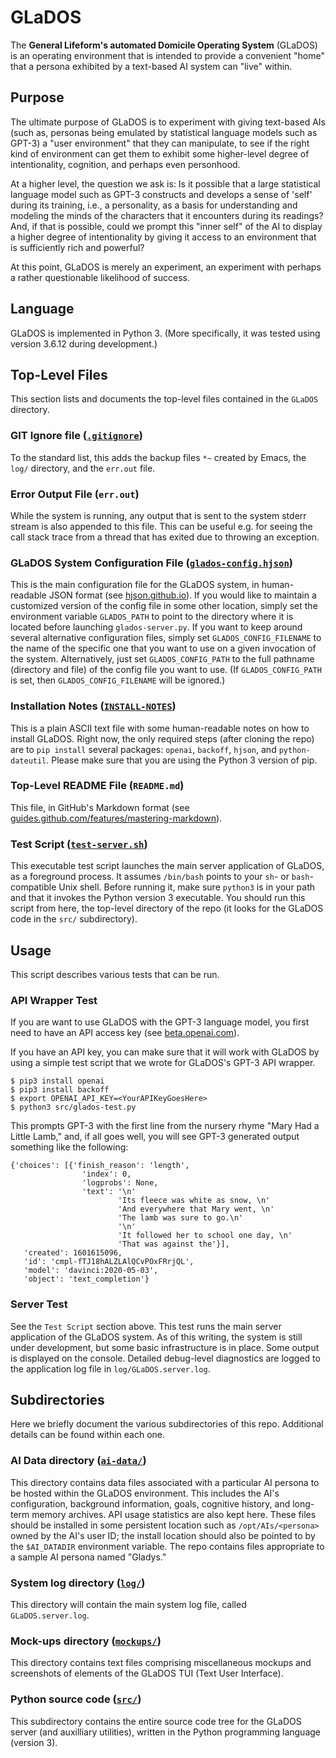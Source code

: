# GLaDOS

The **General Lifeform's automated Domicile Operating System** (GLaDOS) is an operating 
environment that is intended to provide a convenient "home" that a persona exhibited by 
a text-based AI system can "live" within.

## Purpose

The ultimate purpose of GLaDOS is to experiment with giving text-based AIs (such as, 
personas being emulated by statistical language models such as GPT-3) a "user environment" 
that they can manipulate, to see if the right kind of environment can get them to exhibit 
some higher-level degree of intentionality, cognition, and perhaps even personhood.  

At a higher level, the question we ask is: Is it possible that a large statistical language 
model such as GPT-3 constructs and develops a sense of 'self' during its training, i.e., 
a personality, as a basis for understanding and modeling the minds of the characters that
it encounters during its readings?  And, if that is possible, could we prompt this "inner 
self" of the AI to display a higher degree of intentionality by giving it access to an 
environment that is sufficiently rich and powerful?

At this point, GLaDOS is merely an experiment, an experiment with perhaps a rather 
questionable likelihood of success.

## Language

GLaDOS is implemented in Python 3.  (More specifically, it was tested using version 3.6.12 
during development.)

## Top-Level Files

This section lists and documents the top-level files contained in the `GLaDOS` directory.

### GIT Ignore file ([`.gitignore`](.gitignore ".gitignore file"))

To the standard list, this adds the backup files `*~` created by Emacs, the `log/` 
directory, and the `err.out` file.

### Error Output File (`err.out`)

While the system is running, any output that is sent to the system stderr
stream is also appended to this file.  This can be useful e.g. for seeing the
call stack trace from a thread that has exited due to throwing an exception.

### GLaDOS System Configuration File ([`glados-config.hjson`](glados-config.hjson "glados-config.hjson file"))

This is the main configuration file for the GLaDOS system, in human-readable JSON format
(see [hjson.github.io](https://hjson.github.io/)).  If you would like to maintain
a customized version of the config file in some other location, simply set the environment 
variable `GLADOS_PATH` to point to the directory where it is located before launching 
`glados-server.py`.  If you want to keep around several alternative configuration files, 
simply set `GLADOS_CONFIG_FILENAME` to the name of the specific one that you want to use on 
a given invocation of the system.  Alternatively, just set `GLADOS_CONFIG_PATH` to the full 
pathname (directory and file) of the config file you want to use.  (If `GLADOS_CONFIG_PATH` 
is set, then `GLADOS_CONFIG_FILENAME` will be ignored.)

### Installation Notes ([`INSTALL-NOTES`](INSTALL-NOTES "INSTALL-NOTES file"))

This is a plain ASCII text file with some human-readable notes on how to install GLaDOS.
Right now, the only required steps (after cloning the repo) are to `pip install` several
packages: `openai`, `backoff`, `hjson`, and `python-dateutil`.  Please make sure that 
you are using the Python 3 version of pip.

### Top-Level README File (`README.md`)

This file, in GitHub's Markdown format (see [guides.github.com/features/mastering-markdown](https://guides.github.com/features/mastering-markdown/)).

### Test Script ([`test-server.sh`](test-server.sh "test-server.sh file"))

This executable test script launches the main server application of GLaDOS, as a 
foreground process.  It assumes `/bin/bash` points to your `sh`- or `bash`-compatible
Unix shell.  Before running it, make sure `python3` is in your path and that it invokes 
the Python version 3 executable.  You should run this script from here, the top-level 
directory of the repo (it looks for the GLaDOS code in the `src/` subdirectory).

## Usage

This script describes various tests that can be run.

### API Wrapper Test

If you are want to use GLaDOS with the GPT-3 language model, you first need to have an 
API access key (see [beta.openai.com](https://beta.openai.com/)).

If you have an API key, you can make sure that it will work with GLaDOS by 
using a simple test script that we wrote for GLaDOS's GPT-3 API wrapper.

    $ pip3 install openai
    $ pip3 install backoff
    $ export OPENAI_API_KEY=<YourAPIKeyGoesHere>
    $ python3 src/glados-test.py

This prompts GPT-3 with the first line from the nursery rhyme 
"Mary Had a Little Lamb," and, if all goes well, you will see 
GPT-3 generated output something like the following:

    {'choices': [{'finish_reason': 'length',
                    'index': 0,
                    'logprobs': None,
                    'text': '\n'
                            'Its fleece was white as snow, \n'
                            'And everywhere that Mary went, \n'
                            'The lamb was sure to go.\n'
                            '\n'
                            'It followed her to school one day, \n'
                            'That was against the'}],
       'created': 1601615096,
       'id': 'cmpl-fTJ18hALZLAlQCvPOxFRrjQL',
       'model': 'davinci:2020-05-03',
       'object': 'text_completion'}

### Server Test

See the `Test Script` section above.  This test runs the main server application of
the GLaDOS system.  As of this writing, the system is still under development, but
some basic infrastructure is in place.  Some output is displayed on the console.
Detailed debug-level diagnostics are logged to the application log file in
`log/GLaDOS.server.log`.

## Subdirectories

Here we briefly document the various subdirectories of this repo.  Additional details
can be found within each one.

### AI Data directory ([`ai-data/`](ai-data "ai-data/ subdirectory"))

This directory contains data files associated with a particular AI persona to be 
hosted within the GLaDOS environment.  This includes the AI's configuration, 
background information, goals, cognitive history, and long-term memory archives.
API usage statistics are also kept here.  These files should be installed in some 
persistent location such as `/opt/AIs/<persona>` owned by the AI's user ID; the 
install location should also be pointed to by the `$AI_DATADIR` environment variable.
The repo contains files appropriate to a sample AI persona named "Gladys."

### System log directory ([`log/`](log "log/ subdirectory"))

This directory will contain the main system log file, called `GLaDOS.server.log`.

### Mock-ups directory ([`mockups/`](mockups "mockups/ subdirectory"))

This directory contains text files comprising miscellaneous mockups and screenshots 
of elements of the GLaDOS TUI (Text User Interface).

### Python source code ([`src/`](src "src/ subdirectory"))

This subdirectory contains the entire source code tree for the GLaDOS server (and auxilliary 
utilities), written in the Python programming language (version 3).
